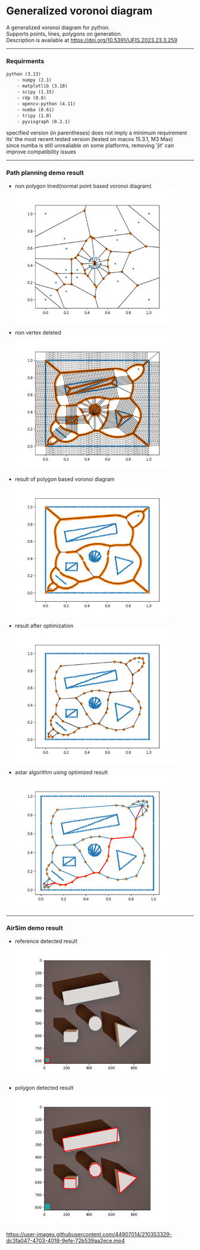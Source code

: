# Generalized voronoi diagram  
A generalized voronoi diagram for python.  
Supports points, lines, polygons on generation.  
Description is available at https://doi.org/10.5391/IJFIS.2023.23.3.259  

-----  

### Requirments
~~~
python (3.13)   
    - numpy (2.1)  
    - matplotlib (3.10)  
    - scipy (1.15)  
    - rdp (0.8)  
    - opencv-python (4.11)  
    - numba (0.61)  
    - tripy (1.0)  
    - pyvisgraph (0.2.1)  
~~~
specified version (in parentheses) does not imply a minimum requirement  
its' the most recent tested version (tested on macos 15.3.1, M3 Max)   
since numba is still unrealiable on some platforms, removing 'jit' can improve compatibility issues  
  
-----  
  
### Path planning demo result
* non polygon lined(normal point based voronoi diagram)  
  <img src="./result/non_lined_result.png" width="430px" height="360px">

* non vertex deleted  
  <img src="./result/non_deleted_result.png" width="430px" height="360px">

* result of polygon based voronoi diagram  
  <img src="./result/non_optimized_result.png" width="430px" height="360px">

* result after optimization  
  <img src="./result/optimized_result.png" width="430px" height="360px">

* astar algorithm using optimized result  
  <img src="./result/astar_result.png" width="430px" height="360px">
-----  
  
### AirSim demo result
* reference detected result  
  <img src="./result/reference_bound_detect_result.png" width="430px" height="360px">

* polygon detected result  
  <img src="./result/polygon_detect_result.png" width="430px" height="360px">
  

https://user-images.githubusercontent.com/44907014/210353329-dc3fa047-4703-4018-9efe-72b539aa2ece.mp4

